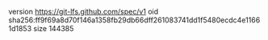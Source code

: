 version https://git-lfs.github.com/spec/v1
oid sha256:ff9f69a8d70f146a1358fb29db66dff261083741dd1f5480ecdc4e11661d1853
size 144385
